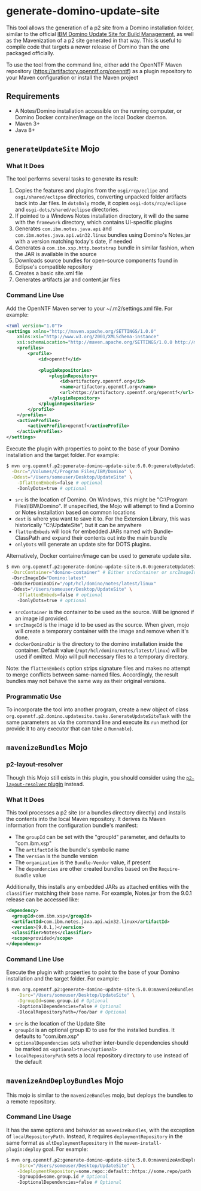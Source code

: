 # generate-domino-update-site

This tool allows the generation of a p2 site from a Domino installation folder, similar to the official [IBM Domino Update Site for Build Management](https://openntf.org/main.nsf/project.xsp?r=project/IBM%20Domino%20Update%20Site%20for%20Build%20Management), as well as the Mavenization of a p2 site generated in that way. This is useful to compile code that targets a newer release of Domino than the one packaged officially.

To use the tool from the command line, either add the OpenNTF Maven repository (https://artifactory.openntf.org/openntf) as a plugin repository to your Maven configuration or install the Maven project

## Requirements

- A Notes/Domino installation accessible on the running computer, or Domino Docker container/image on the local Docker daemon.
- Maven 3+
- Java 8+

## `generateUpdateSite` Mojo

### What It Does

The tool performs several tasks to generate its result:

1. Copies the features and plugins from the  `osgi/rcp/eclipe` and `osgi/shared/eclipse`  directories, converting unpacked folder artifacts back into Jar files. In `dotsOnly` mode, it copies `osgi-dots/rcp/eclipse` and `osgi-dots/shared/eclipse`  directories.
2. If pointed to a Windows Notes installation directory, it will do the same with the `framework` directory, which contains UI-specific plugins
3. Generates `com.ibm.notes.java.api` and `com.ibm.notes.java.api.win32.linux` bundles using Domino's Notes.jar with a version matching today's date, if needed
4. Generates a `com.ibm.xsp.http.bootstrap` bundle in similar fashion, when the JAR is available in the source
5. Downloads source bundles for open-source components found in Eclipse's compatible repository
6. Creates a basic site.xml file
7. Generates artifacts.jar and content.jar files

### Command Line Use

Add the OpenNTF Maven server to your ~/.m2/settings.xml file. For example:

```xml
<?xml version="1.0"?>
<settings xmlns="http://maven.apache.org/SETTINGS/1.0.0"
    xmlns:xsi="http://www.w3.org/2001/XMLSchema-instance"
    xsi:schemaLocation="http://maven.apache.org/SETTINGS/1.0.0 http://maven.apache.org/xsd/settings-1.0.0.xsd">
    <profiles>
        <profile>
            <id>openntf</id>
            
            <pluginRepositories>
                <pluginRepository>
                    <id>artifactory.openntf.org</id>
                    <name>artifactory.openntf.org</name>
                    <url>https://artifactory.openntf.org/openntf</url>
                </pluginRepository>
            </pluginRepositories>
        </profile>
    </profiles>
    <activeProfiles>
        <activeProfile>openntf</activeProfile>
    </activeProfiles>
</settings>
```

Execute the plugin with properties to point to the base of your Domino installation and the target folder. For example:

```sh
$ mvn org.openntf.p2:generate-domino-update-site:6.0.0:generateUpdateSite \
  -Dsrc="/Volumes/C/Program Files/IBM/Domino" \
  -Ddest="/Users/someuser/Desktop/UpdateSite" \
	-DflattenEmbeds=false # optional
	-DonlyDots=true # optional
```
- `src` is the location of Domino. On Windows, this might be "C:\Program Files\IBM\Domino". If unspecified, the Mojo will attempt to find a Domino or Notes installation based on common locations
- `dest` is where you want to save it to. For the Extension Library, this was historically "C:\UpdateSite", but it can be anywhere
- `flattenEmbeds` will look for embedded JARs named with Bundle-ClassPath and expand their contents out into the main bundle
- `onlyDots` will generate an update site for DOTS plugins.

Alternatively, Docker container/image can be used to generate update site.

```sh
$ mvn org.openntf.p2:generate-domino-update-site:6.0.0:generateUpdateSite \
  -DsrcContainer="domino-container" # Either srcContainer or srcImageId should be used
  -DsrcImageId="Domino:latest"
  -DdockerDominoDir="/opt/hcl/domino/notes/latest/linux"
  -Ddest="/Users/someuser/Desktop/UpdateSite" \
	-DflattenEmbeds=false # optional
	-DonlyDots=true # optional
```

- `srcContainer` is the container to be used as the source. Will be ignored if an image id provided.
- `srcImageId` is the image id to be used as the source. When given, mojo will create a temporary container with the image and remove when it's done.
- `dockerDominoDir` is the directory to the domino installation inside the container. Default value (`/opt/hcl/domino/notes/latest/linux`) will be used if omitted. Mojo will pull necessary files to a temporary directory.

Note: the `flattenEmbeds` option strips signature files and makes no attempt to merge conflicts between same-named files. Accordingly, the result bundles may not behave the same way as their original versions.

### Programmatic Use

To incorporate the tool into another program, create a new object of class `org.openntf.p2.domino.updatesite.tasks.GenerateUpdateSiteTask` with the same parameters as via the command line and execute its `run` method (or provide it to any executor that can take a `Runnable`).

## `mavenizeBundles` Mojo

### p2-layout-resolver

Though this Mojo still exists in this plugin, you should consider using the [`p2-layout-resolver` plugin](https://github.com/OpenNTF/p2-layout-provider) instead.

### What It Does

This tool processes a p2 site (or a bundles directory directly) and installs the contents into the local Maven repository. It derives its Maven information from the configuration bundle's manifest:

- The `groupId` can be set with the "groupId" parameter, and defaults to "com.ibm.xsp"
- The `artifactId` is the bundle's symbolic name
- The `version` is the bundle version
- The `organization` is the `Bundle-Vendor` value, if present
- The `dependencies` are other created bundles based on the `Require-Bundle` value

Additionally, this installs any embedded JARs as attached entities with the `classifier` matching their base name. For example, Notes.jar from the 9.0.1 release can be accessed like:

```xml
<dependency>
  <groupId>com.ibm.xsp</groupId>
  <artifactId>com.ibm.notes.java.api.win32.linux</artifactId>
  <version>[9.0.1,)</version>
  <classifier>Notes</classifier>
  <scope>provided</scope>
</dependency>
```

### Command Line Use

Execute the plugin with properties to point to the base of your Domino installation and the target folder. For example:

```sh
$ mvn org.openntf.p2:generate-domino-update-site:5.0.0:mavenizeBundles \
    -Dsrc="/Users/someuser/Desktop/UpdateSite" \
    -DgroupId=some.group.id # Optional
    -DoptionalDependencies=false # Optional
    -DlocalRepositoryPath=/foo/bar # Optional
```

- `src` is the location of the Update Site
- `groupId` is an optional group ID to use for the installed bundles. It defaults to "com.ibm.xsp"
- `optionalDependencies` sets whether inter-bundle dependencies should be marked as `<optional>true</optional>`
- `localRepositoryPath` sets a local repository directory to use instead of the default

## `mavenizeAndDeployBundles` Mojo

This mojo is similar to the `mavenizeBundles` mojo, but deploys the bundles to a remote repository.

### Command Line Usage

It has the same options and behavior as `mavenizeBundles`, with the exception of `localRepositoryPath`. Instead, it requires `deploymentRepository` in the same format as `altDeploymentRepository` in the `maven-install-plugin:deploy` goal. For example:

```sh
$ mvn org.openntf.p2:generate-domino-update-site:5.0.0:mavenizeAndDeployBundles \
    -Dsrc="/Users/someuser/Desktop/UpdateSite" \
    -DdeploymentRepository=some.repo::default::https://some.repo/path
    -DgroupId=some.group.id # Optional
    -DoptionalDependencies=false # Optional
```




